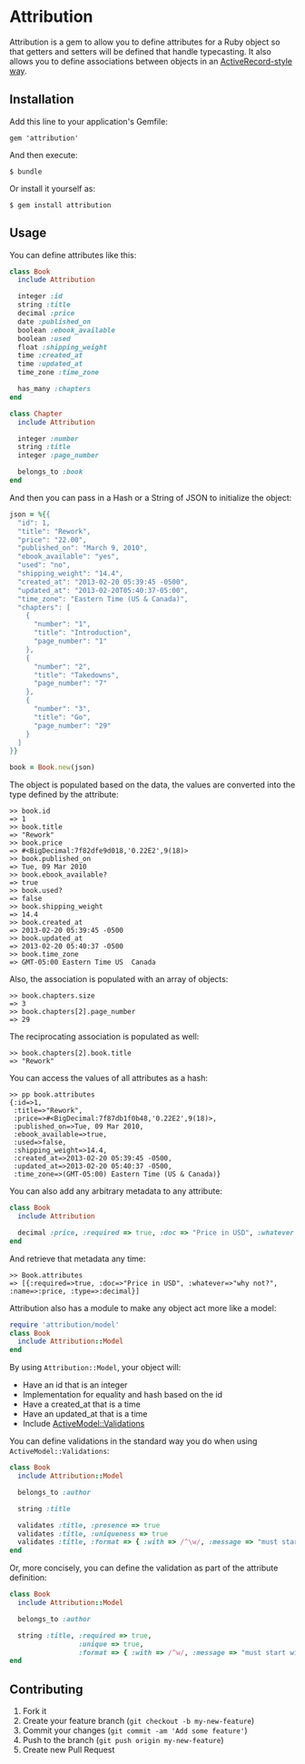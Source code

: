 # Attribution

Attribution is a gem to allow you to define attributes for a Ruby object so that getters and setters will be defined that handle typecasting.  It also allows you to define associations between objects in an [ActiveRecord-style way][ar].

## Installation

Add this line to your application's Gemfile:

    gem 'attribution'

And then execute:

    $ bundle

Or install it yourself as:

    $ gem install attribution

## Usage

You can define attributes like this:

``` ruby
class Book
  include Attribution

  integer :id
  string :title
  decimal :price
  date :published_on
  boolean :ebook_available
  boolean :used
  float :shipping_weight
  time :created_at
  time :updated_at
  time_zone :time_zone

  has_many :chapters
end

class Chapter
  include Attribution

  integer :number
  string :title
  integer :page_number

  belongs_to :book
end
```

And then you can pass in a Hash or a String of JSON to initialize the object:

``` ruby
json = %{{
  "id": 1,
  "title": "Rework",
  "price": "22.00",
  "published_on": "March 9, 2010",
  "ebook_available": "yes",
  "used": "no",
  "shipping_weight": "14.4",
  "created_at": "2013-02-20 05:39:45 -0500",
  "updated_at": "2013-02-20T05:40:37-05:00",
  "time_zone": "Eastern Time (US & Canada)",
  "chapters": [
    {
      "number": "1",
      "title": "Introduction",
      "page_number": "1"
    },
    {
      "number": "2",
      "title": "Takedowns",
      "page_number": "7"
    },
    {
      "number": "3",
      "title": "Go",
      "page_number": "29"
    }
  ]
}}

book = Book.new(json)
```

The object is populated based on the data, the values are converted into the type defined by the attribute:

    >> book.id
    => 1
    >> book.title
    => "Rework"
    >> book.price
    => #<BigDecimal:7f82dfe9d018,'0.22E2',9(18)>
    >> book.published_on
    => Tue, 09 Mar 2010
    >> book.ebook_available?
    => true
    >> book.used?
    => false
    >> book.shipping_weight
    => 14.4
    >> book.created_at
    => 2013-02-20 05:39:45 -0500
    >> book.updated_at
    => 2013-02-20 05:40:37 -0500
    >> book.time_zone
    => GMT-05:00 Eastern Time US  Canada

Also, the association is populated with an array of objects:

    >> book.chapters.size
    => 3
    >> book.chapters[2].page_number
    => 29

The reciprocating association is populated as well:

    >> book.chapters[2].book.title
    => "Rework"

You can access the values of all attributes as a hash:

    >> pp book.attributes
    {:id=>1,
     :title=>"Rework",
     :price=>#<BigDecimal:7f87db1f0b48,'0.22E2',9(18)>,
     :published_on=>Tue, 09 Mar 2010,
     :ebook_available=>true,
     :used=>false,
     :shipping_weight=>14.4,
     :created_at=>2013-02-20 05:39:45 -0500,
     :updated_at=>2013-02-20 05:40:37 -0500,
     :time_zone=>(GMT-05:00) Eastern Time (US & Canada)}

You can also add any arbitrary metadata to any attribute:

``` ruby
class Book
  include Attribution

  decimal :price, :required => true, :doc => "Price in USD", :whatever => "why not?"
end
```

And retrieve that metadata any time:

    >> Book.attributes
    => [{:required=>true, :doc=>"Price in USD", :whatever=>"why not?", :name=>:price, :type=>:decimal}]

Attribution also has a module to make any object act more like a model:

``` ruby
require 'attribution/model'
class Book
  include Attribution::Model
end
```

By using `Attribution::Model`, your object will:

* Have an id that is an integer
* Implementation for equality and hash based on the id
* Have a created_at that is a time
* Have an updated_at that is a time
* Include [ActiveModel::Validations][am]

You can define validations in the standard way you do when using `ActiveModel::Validations`:

``` ruby
class Book
  include Attribution::Model

  belongs_to :author

  string :title

  validates :title, :presence => true
  validates :title, :uniqueness => true
  validates :title, :format => { :with => /^\w/, :message => "must start with a letter" }
end
```

Or, more concisely, you can define the validation as part of the attribute definition:

``` ruby
class Book
  include Attribution::Model

  belongs_to :author

  string :title, :required => true,
                 :unique => true,
                 :format => { :with => /^w/, :message => "must start with a letter" }
end
```

## Contributing

1. Fork it
2. Create your feature branch (`git checkout -b my-new-feature`)
3. Commit your changes (`git commit -am 'Add some feature'`)
4. Push to the branch (`git push origin my-new-feature`)
5. Create new Pull Request

[ar]: http://api.rubyonrails.org/classes/ActiveRecord/Associations/ClassMethods.html
[am]: http://rubydoc.info/gems/activemodel
